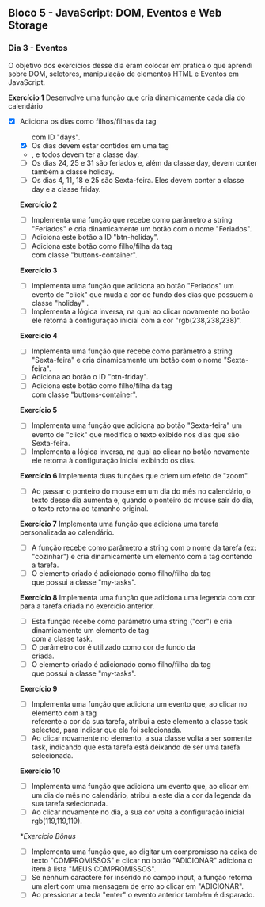 ## Bloco 5 - JavaScript: DOM, Eventos e Web Storage
### Dia 3 - Eventos

O objetivo dos exercícios desse dia eram colocar em pratica o que aprendi sobre DOM, seletores, manipulação de elementos HTML e Eventos em JavaScript.

**Exercício 1**
Desenvolve uma função que cria dinamicamente cada dia do calendário
- [x] Adiciona os dias como filhos/filhas da tag <ul> com ID "days".
- [x] Os dias devem estar contidos em uma tag <li> , e todos devem ter a classe day.
- [ ] Os dias 24, 25 e 31 são feriados e, além da classe day, devem conter também a classe holiday.
- [ ] Os dias 4, 11, 18 e 25 são Sexta-feira. Eles devem conter a classe day e a classe friday.

**Exercício 2**
- [ ] Implementa uma função que recebe como parâmetro a string "Feriados" e cria dinamicamente um botão com o nome "Feriados".
- [ ] Adiciona este botão a ID "btn-holiday".
- [ ] Adiciona este botão como filho/filha da tag <div> com classe "buttons-container".
  
**Exercício 3**
- [ ] Implementa uma função que adiciona ao botão "Feriados" um evento de "click" que muda a cor de fundo dos dias que possuem a classe "holiday" .
- [ ] Implementa a lógica inversa, na qual ao clicar novamente no botão ele retorna à configuração inicial com a cor "rgb(238,238,238)".

**Exercício 4**
- [ ] Implementa uma função que recebe como parâmetro a string "Sexta-feira" e cria dinamicamente um botão com o nome "Sexta-feira".
- [ ] Adiciona ao botão o ID "btn-friday".
- [ ] Adiciona este botão como filho/filha da tag <div> com classe "buttons-container".

**Exercício 5**
- [ ] Implementa uma função que adiciona ao botão "Sexta-feira" um evento de "click" que modifica o texto exibido nos dias que são Sexta-feira.
- [ ] Implementa a lógica inversa, na qual ao clicar no botão novamente ele retorna à configuração inicial exibindo os dias.

**Exercício 6**
Implementa duas funções que criem um efeito de "zoom". 
-[ ] Ao passar o ponteiro do mouse em um dia do mês no calendário, o texto desse dia aumenta e, quando o ponteiro do mouse sair do dia, o texto retorna ao tamanho original.

**Exercício 7**
Implementa uma função que adiciona uma tarefa personalizada ao calendário. 
- [ ] A função recebe como parâmetro a string com o nome da tarefa (ex: "cozinhar") e cria dinamicamente um elemento com a tag <span> contendo a tarefa.
- [ ] O elemento criado é adicionado como filho/filha da tag <div> que possui a classe "my-tasks".

**Exercício 8**
Implementa uma função que adiciona uma legenda com cor para a tarefa criada no exercício anterior.
- [ ] Esta função recebe como parâmetro uma string ("cor") e cria dinamicamente um elemento de tag <div> com a classe task.
- [ ] O parâmetro cor é utilizado como cor de fundo da <div> criada.
- [ ] O elemento criado é adicionado como filho/filha da tag <div> que possui a classe "my-tasks".

**Exercício 9**
- [ ] Implementa uma função que adiciona um evento que, ao clicar no elemento com a tag <div> referente a cor da sua tarefa, atribui a este elemento a classe task selected, para indicar que ela foi selecionada.
- [ ] Ao clicar novamente no elemento, a sua classe volta a ser somente task, indicando que esta tarefa está deixando de ser uma tarefa selecionada.

**Exercício 10**
- [ ] Implementa uma função que adiciona um evento que, ao clicar em um dia do mês no calendário, atribui a este dia a cor da legenda da sua tarefa selecionada.
- [ ] Ao clicar novamente no dia, a sua cor volta à configuração inicial rgb(119,119,119).

**Exercício Bônus*
- [ ] Implementa uma função que, ao digitar um compromisso na caixa de texto "COMPROMISSOS" e clicar no botão "ADICIONAR" adiciona o item à lista "MEUS COMPROMISSOS".
- [ ] Se nenhum caractere for inserido no campo input, a função retorna um alert com uma mensagem de erro ao clicar em "ADICIONAR".
- [ ] Ao pressionar a tecla "enter" o evento anterior também é disparado.
